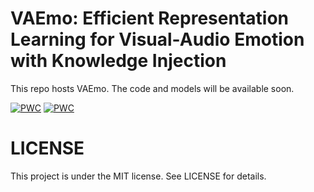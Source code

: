 # VAEmo: Efficient Representation Learning for Visual-Audio Emotion with Knowledge Injection 

This repo hosts VAEmo. The code and models will be available soon.

[![PWC](https://img.shields.io/endpoint.svg?url=https://paperswithcode.com/badge/vaemo-efficient-representation-learning-for/dynamic-facial-expression-recognition-on-mafw)](https://paperswithcode.com/sota/dynamic-facial-expression-recognition-on-mafw?p=vaemo-efficient-representation-learning-for)
[![PWC](https://img.shields.io/endpoint.svg?url=https://paperswithcode.com/badge/vaemo-efficient-representation-learning-for/video-emotion-recognition-on-crema-d)](https://paperswithcode.com/sota/video-emotion-recognition-on-crema-d?p=vaemo-efficient-representation-learning-for)

# LICENSE
This project is under the MIT license. See LICENSE for details.
